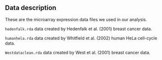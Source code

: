## Data description
These are the microarray expression data files we used in our analysis.

`hedenfalk.rda` data created by Hedenfalk et al. (2001) breast cancer data.

`humanhela.rda` data created by Whitfield et al. (2002) human HeLa cell-cycle data.

`Westdataclean.rda` data created by West et al. (2001) breast cancer data.



